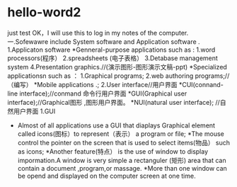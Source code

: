 # hello-word2
just test
OK，I will use this to log in my notes of the computer.
一.Sofewawre include System software and Application software .
1.Applicaton software 
    *Genneral-purpose applications
    such as :
    1.word processors(程序）
    2.spreadsheets (电子表格）
    3.Detabase management system
    4.Presentation graphics.//(演示图形-图形演示文稿-ppt)
    *Specialized applicationsn 
    such as ：
    1.Graphical programs;
    2.web authoring programs;//（编写）
    *Mobile applications .;
2.User interface//用户界面
*CUI(connand-line interface);//conmand 命令行用户界面
*GUI(Graphical user interface);//Graphical图形 ,图形用户界面。
*NUI(natural user interface); //自然用户界面 
  1.GUI 
  * Almost of all applications use a GUI that diaplays Graphical element called icons(图标）to represent（表示） a program or file;
  *The mouse control the pointer on the screen that is used  to select items(物品） such as icons;
  *Another feature(特点） is the use of window to display impormation.A window is very simple a rectanguler (矩形) area that can contain
  a document ,program,or massage.
  *More than one window can be opend and displayed on the computer screen at one time.
  
